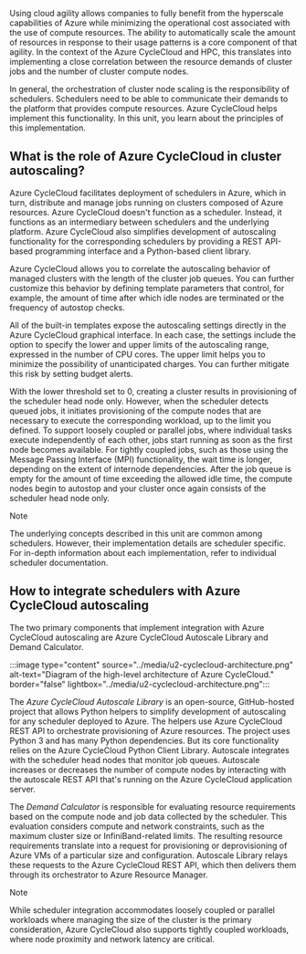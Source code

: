 Using cloud agility allows companies to fully benefit from the hyperscale capabilities of Azure while minimizing the operational cost associated with the use of compute resources. The ability to automatically scale the amount of resources in response to their usage patterns is a core component of that agility. In the context of the Azure CycleCloud and HPC, this translates into implementing a close correlation between the resource demands of cluster jobs and the number of cluster compute nodes.

In general, the orchestration of cluster node scaling is the responsibility of schedulers. Schedulers need to be able to communicate their demands to the platform that provides compute resources. Azure CycleCloud helps implement this functionality. In this unit, you learn about the principles of this implementation.

## What is the role of Azure CycleCloud in cluster autoscaling?

Azure CycleCloud facilitates deployment of schedulers in Azure, which in turn, distribute and manage jobs running on clusters composed of Azure resources. Azure CycleCloud doesn't function as a scheduler. Instead, it functions as an intermediary between schedulers and the underlying platform. Azure CycleCloud also simplifies development of autoscaling functionality for the corresponding schedulers by providing a REST API-based programming interface and a Python-based client library.

Azure CycleCloud allows you to correlate the autoscaling behavior of managed clusters with the length of the cluster job queues. You can further customize this behavior by defining template parameters that control, for example, the amount of time after which idle nodes are terminated or the frequency of autostop checks.

All of the built-in templates expose the autoscaling settings directly in the Azure CycleCloud graphical interface. In each case, the settings include the option to specify the lower and upper limits of the autoscaling range, expressed in the number of CPU cores. The upper limit helps you to minimize the possibility of unanticipated charges. You can further mitigate this risk by setting budget alerts.

With the lower threshold set to 0, creating a cluster results in provisioning of the scheduler head node only. However, when the scheduler detects queued jobs, it initiates provisioning of the compute nodes that are necessary to execute the corresponding workload, up to the limit you defined. To support loosely coupled or parallel jobs, where individual tasks execute independently of each other, jobs start running as soon as the first node becomes available. For tightly coupled jobs, such as those using the Message Passing Interface (MPI) functionality, the wait time is longer, depending on the extent of internode dependencies. After the job queue is empty for the amount of time exceeding the allowed idle time, the compute nodes begin to autostop and your cluster once again consists of the scheduler head node only.

> [!NOTE]
> The underlying concepts described in this unit are common among schedulers. However, their implementation details are scheduler specific. For in-depth information about each implementation, refer to individual scheduler documentation.

## How to integrate schedulers with Azure CycleCloud autoscaling

The two primary components that implement integration with Azure CycleCloud autoscaling are Azure CycleCloud Autoscale Library and Demand Calculator.

:::image type="content" source="../media/u2-cyclecloud-architecture.png" alt-text="Diagram of the high-level architecture of Azure CycleCloud." border="false" lightbox="../media/u2-cyclecloud-architecture.png":::

The *Azure CycleCloud Autoscale Library* is an open-source, GitHub-hosted project that allows Python helpers to simplify development of autoscaling for any scheduler deployed to Azure. The helpers use Azure CycleCloud REST API to orchestrate provisioning of Azure resources. The project uses Python 3 and has many Python dependencies. But its core functionality relies on the Azure CycleCloud Python Client Library. Autoscale integrates with the scheduler head nodes that monitor job queues. Autoscale increases or decreases the number of compute nodes by interacting with the autoscale REST API that's running on the Azure CycleCloud application server.

The *Demand Calculator* is responsible for evaluating resource requirements based on the compute node and job data collected by the scheduler. This evaluation considers compute and network constraints, such as the maximum cluster size or InfiniBand-related limits. The resulting resource requirements translate into a request for provisioning or deprovisioning of Azure VMs of a particular size and configuration. Autoscale Library relays these requests to the Azure CycleCloud REST API, which then delivers them through its orchestrator to Azure Resource Manager.

> [!NOTE]
> While scheduler integration accommodates loosely coupled or parallel workloads where managing the size of the cluster is the primary consideration, Azure CycleCloud also supports tightly coupled workloads, where node proximity and network latency are critical.
